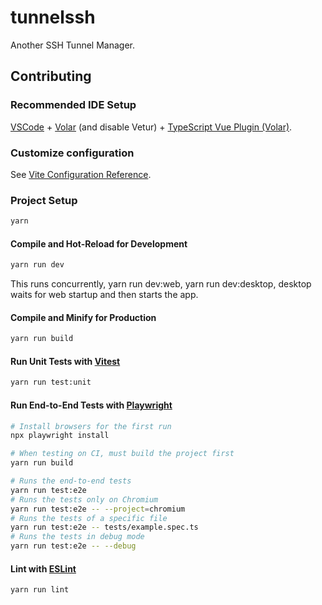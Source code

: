 # tunnelssh

Another SSH Tunnel Manager.

## Contributing

### Recommended IDE Setup

[VSCode](https://code.visualstudio.com/) + [Volar](https://marketplace.visualstudio.com/items?itemName=Vue.volar) (and disable Vetur) + [TypeScript Vue Plugin (Volar)](https://marketplace.visualstudio.com/items?itemName=Vue.vscode-typescript-vue-plugin).

### Customize configuration

See [Vite Configuration Reference](https://vitejs.dev/config/).

### Project Setup

```sh
yarn
```

#### Compile and Hot-Reload for Development

```sh
yarn run dev
```

This runs concurrently, yarn run dev:web, yarn run dev:desktop, desktop waits for web startup and then starts the app.

#### Compile and Minify for Production

```sh
yarn run build
```

#### Run Unit Tests with [Vitest](https://vitest.dev/)

```sh
yarn run test:unit
```

#### Run End-to-End Tests with [Playwright](https://playwright.dev)

```sh
# Install browsers for the first run
npx playwright install

# When testing on CI, must build the project first
yarn run build

# Runs the end-to-end tests
yarn run test:e2e
# Runs the tests only on Chromium
yarn run test:e2e -- --project=chromium
# Runs the tests of a specific file
yarn run test:e2e -- tests/example.spec.ts
# Runs the tests in debug mode
yarn run test:e2e -- --debug
```

#### Lint with [ESLint](https://eslint.org/)

```sh
yarn run lint
```
